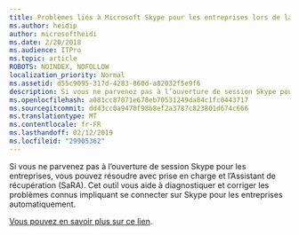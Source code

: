 ```yaml
---
title: Problèmes liés à Microsoft Skype pour les entreprises lors de la connexion au service Office 365
ms.author: heidip
author: microsoftheidi
ms.date: 2/20/2018
ms.audience: ITPro
ms.topic: article
ROBOTS: NOINDEX, NOFOLLOW
localization_priority: Normal
ms.assetid: d55c9095-317d-4283-860d-a82032f5e9f6
description: Si vous ne parvenez pas à l’ouverture de session Skype pour les entreprises, vous pouvez résoudre avec prise en charge et l’Assistant de récupération (SaRA). Cet outil vous aide à diagnostiquer et corriger les problèmes connus impliquant se connecter sur Skype pour les entreprises automatiquement.
ms.openlocfilehash: a081cc87071e678eb70531249da84c1fc0443717
ms.sourcegitcommit: dd43cc0a9470f98b8ef2a3787c823801d674c666
ms.translationtype: MT
ms.contentlocale: fr-FR
ms.lasthandoff: 02/12/2019
ms.locfileid: "29905362"
---
```

Si vous ne parvenez pas à l’ouverture de session Skype pour les entreprises, vous pouvez résoudre avec prise en charge et l’Assistant de récupération (SaRA). Cet outil vous aide à diagnostiquer et corriger les problèmes connus impliquant se connecter sur Skype pour les entreprises automatiquement.
  
[Vous pouvez en savoir plus sur ce lien](https://support.microsoft.com/help/4087361/troubleshooting-office-365-issues-signing-in-to-skype-for-business).
  

